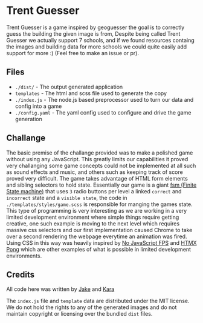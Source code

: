# Trent Guesser
Trent Guesser is a game inspired by geoguesser the goal is to correctly guess the building the given image is from, Despite being called Trent Guesser we actually support 7 schools, and if we found resources containg the images and building data for more schools we could quite easily add support for more :) (Feel free to make an issue or pr).

## Files
* `./dist/` - The output generated application
* `templates` - The html and scss file used to generate the copy
* `./index.js` - The node.js based preprocessor used to turn our data and config into a game
* `./config.yaml` - The yaml config used to configure and drive the game generation

## Challange

The basic premise of the challange provided was to make a polished game without using any JavaScript. This greatly limits our capabilities it proved very challanging some game concepts could not be implemented at all such as sound effects and music, and others such as keeping track of score proved very difficult. The game takes advantage of HTML form elements and sibling selectors to hold state. Essentially our game is a giant [fsm (Finite State machine)](https://en.wikipedia.org/wiki/Finite-state_machine) that uses `3` radio buttons per level a linked `correct` and `incorrect` state and a `visible state`, the code in `./templates/styles/game.scss` is responsible for manging the games state. This type of programming is very interesting as we are working in a very limited development environment where simple things require getting creative, one such example is moving to the next level which requires massive css selectors and our first implementation caused Chrome to take over a second rendering the webpage everytime an animation was fired. Using CSS in this way was heavily inspired by [No JavaScript FPS](https://keithclark.co.uk/labs/css-fps/) and [HTMX Pong](https://www.youtube.com/watch?v=1WSOXT7-5bI) which are other examples of what is possible in limited development environments.


## Credits
All code here was written by [Jake](https://github.com/spotandjake) and [Kara](https://github.com/Kara-Zor-El)

The `index.js` file and `template` data are distributed under the MIT license. We do not hold the rights to any of the generated images and do not maintain copyright or licensing over the bundled `dist` files.
